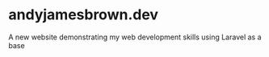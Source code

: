 andyjamesbrown.dev
==================

A new website demonstrating my web development skills using Laravel as a base
